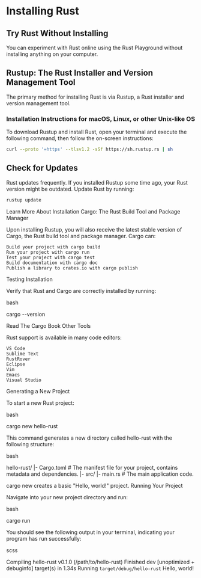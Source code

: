 # Installing Rust

## Try Rust Without Installing

You can experiment with Rust online using the Rust Playground without installing anything on your computer.

## Rustup: The Rust Installer and Version Management Tool

The primary method for installing Rust is via Rustup, a Rust installer and version management tool.

### Installation Instructions for macOS, Linux, or other Unix-like OS

To download Rustup and install Rust, open your terminal and execute the following command, then follow the on-screen instructions:

```bash
curl --proto '=https' --tlsv1.2 -sSf https://sh.rustup.rs | sh
```
## Check for Updates

Rust updates frequently. If you installed Rustup some time ago, your Rust version might be outdated. Update Rust by running:
```bash
rustup update
```

Learn More About Installation
Cargo: The Rust Build Tool and Package Manager

Upon installing Rustup, you will also receive the latest stable version of Cargo, the Rust build tool and package manager. Cargo can:
```
Build your project with cargo build
Run your project with cargo run
Test your project with cargo test
Build documentation with cargo doc
Publish a library to crates.io with cargo publish
```

Testing Installation

Verify that Rust and Cargo are correctly installed by running:

bash

cargo --version

Read The Cargo Book
Other Tools

Rust support is available in many code editors:

    VS Code
    Sublime Text
    RustRover
    Eclipse
    Vim
    Emacs
    Visual Studio

Generating a New Project

To start a new Rust project:

bash

cargo new hello-rust

This command generates a new directory called hello-rust with the following structure:

bash

hello-rust/
|- Cargo.toml     # The manifest file for your project, contains metadata and dependencies.
|- src/
   |- main.rs     # The main application code.

cargo new creates a basic "Hello, world!" project.
Running Your Project

Navigate into your new project directory and run:

bash

cargo run

You should see the following output in your terminal, indicating your program has run successfully:

scss

   Compiling hello-rust v0.1.0 (/path/to/hello-rust)
    Finished dev [unoptimized + debuginfo] target(s) in 1.34s
     Running `target/debug/hello-rust`
Hello, world!